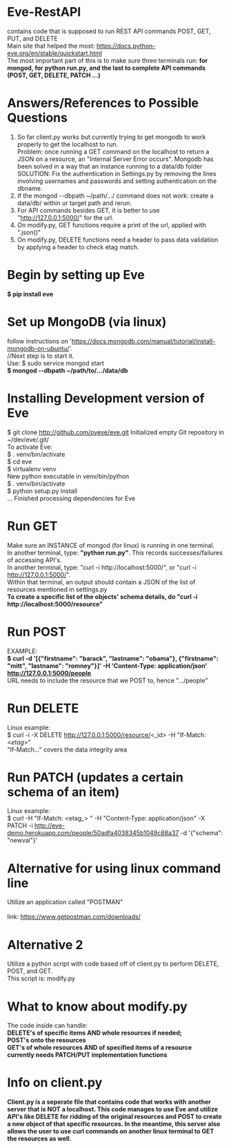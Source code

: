 # Eve-RestAPI
contains code that is supposed to run REST API commands POST, GET, PUT, and DELETE
<br>Main site that helped the most: https://docs.python-eve.org/en/stable/quickstart.html
<br>The most important part of this is to make sure three terminals run: <b>for mongod, for python run.py, and the last to complete API commands (POST, GET, DELETE, PATCH ...) </b>

# Answers/References to Possible Questions
1) So far client.py works but currently trying to get mongodb to work properly to get the localhost to run. 
<br>Problem: once running a GET command on the localhost to return a JSON on a resource, an "Internal Server Error occurs".
Mongodb has been solved in a way that an instance running to a data/db folder
<br>SOLUTION: Fix the authentication in Settings.py by removing the lines involving usernames and passwords and setting authentication on the dbname.
2) If the mongod --dbpath ~/path/.../ command does not work: create a data/db/ within ur target path and rerun.
3) For API commands besides GET, it is better to use "http://127.0.0.1:5000/" for the url.
4) On modify.py, GET functions require a print of the url, applied with ".json()"
5) On modify.py, DELETE functions need a header to pass data validation by applying a header to check etag match.


# Begin by setting up Eve
<b>$ pip install eve</b>

# Set up MongoDB (via linux)
follow instructions on 'https://docs.mongodb.com/manual/tutorial/install-mongodb-on-ubuntu/'.
<br> //Next step is to start it. <br> Use: $ sudo service mongod start 
<br> <b>$ mongod --dbpath ~/path/to/.../data/db    </b>

# Installing Development version of Eve
$ git clone http://github.com/pyeve/eve.git
Initialized empty Git repository in ~/dev/eve/.git/
<br>To activate Eve:
<br>$ . venv/bin/activate
<br>$ cd eve
<br>$ virtualenv venv
<br>New python executable in venv/bin/python
<br>$ . venv/bin/activate
<br>$ python setup.py install
<br>...
Finished processing dependencies for Eve


# Run GET
Make sure an INSTANCE of mongod (for linux) is running in one terminal.
<br>In another terminal, type: <b>"python run.py"</b>. This records successes/failures of accessing API's.
<br>In another terminal, type: "curl -i http://localhost:5000/", or "curl -i http://127.0.0.1:5000/".
<br>Within that terminal, an output should contain a JSON of the list of resources mentioned in settings.py
<br><b>To create a specific list of the objects' schema details, do "curl -i http://localhost:5000/resource"</b>

# Run POST
EXAMPLE:
<br><b>$ curl -d '[{"firstname": "barack", "lastname": "obama"}, {"firstname": "mitt", "lastname": "romney"}]' -H 'Content-Type: application/json'  http://127.0.0.1:5000/people </b>
<br>URL needs to include the resource that we POST to, hence ".../people"

# Run DELETE
Linux example:
<br>$ curl -i -X DELETE http://127.0.0.1:5000/resource/<_id> -H "If-Match: <_etag_>"
<br> "If-Match..." covers the data integrity area 

# Run PATCH (updates a certain schema of an item)
Linux example:
<br>$ curl -H "If-Match: <etag_> " -H "Content-Type:
application/json" -X PATCH -i http://eve-demo.herokuapp.com/people/50adfa4038345b1049c88a37 -d '{"schema": "newval"}'


# Alternative for using linux command line
Utilize an application called "POSTMAN"
<br><br>
link: https://www.getpostman.com/downloads/

# Alternative 2
Utilize a python script with code based off of client.py to perform DELETE, POST, and GET.
<br>This script is: modify.py

# What to know about modify.py
The code inside can handle:
<br><b>DELETE's of specific items AND whole resources if needed; 
<br>POST's onto the resources
<br>GET's of whole resources AND of specified items of a resource
<br>currently needs PATCH/PUT implementation functions


# Info on client.py
Client.py is a seperate file that contains code that works with another server that is NOT a localhost.  This code manages to
use Eve and utilize API's like DELETE for ridding of the original resources and POST to create a new object of that specific resources. In the meantime, this server also allows the user to use curl commands on another linux terminal to GET the resources as well.
